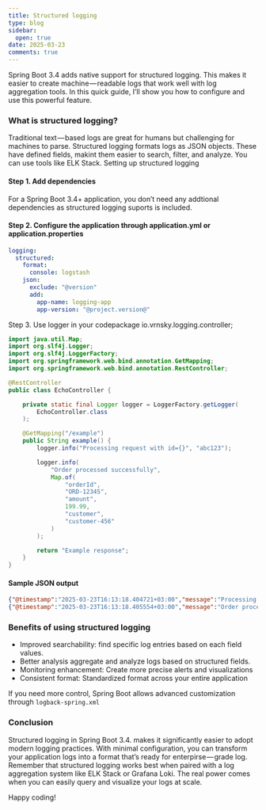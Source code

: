 ```yaml
---
title: Structured logging
type: blog
sidebar:
  open: true
date: 2025-03-23
comments: true
---
```


Spring Boot 3.4 adds native support for structured logging. This makes it easier to create machine — readable logs that work well with log aggregation tools. In this quick guide, I’ll show you how to configure and use this powerful feature.

### What is structured logging?
Traditional text — based logs are great for humans but challenging for machines to parse. Structured logging formats logs as JSON objects. These have defined fields, makint them easier to search, filter, and analyze. You can use tools like ELK Stack.
Setting up structured logging

#### Step 1. Add dependencies
For a Spring Boot 3.4+ application, you don’t need any addtional dependencies as structured logging suports is included.

#### Step 2. Configure the application through application.yml or application.properties
```yaml {filename="application.yml"}
logging:
  structured:
    format:
      console: logstash
    json:
      exclude: "@version"
      add:
        app-name: logging-app
        app-version: "@project.version@"
```

Step 3. Use logger in your codepackage io.vrnsky.logging.controller;

```java {filename="EchoController.java"}
import java.util.Map;
import org.slf4j.Logger;
import org.slf4j.LoggerFactory;
import org.springframework.web.bind.annotation.GetMapping;
import org.springframework.web.bind.annotation.RestController;

@RestController
public class EchoController {

    private static final Logger logger = LoggerFactory.getLogger(
        EchoController.class
    );

    @GetMapping("/example")
    public String example() {
        logger.info("Processing request with id={}", "abc123");

        logger.info(
            "Order processed successfully",
            Map.of(
                "orderId",
                "ORD-12345",
                "amount",
                199.99,
                "customer",
                "customer-456"
            )
        );

        return "Example response";
    }
}
```



#### Sample JSON output
```json
{"@timestamp":"2025-03-23T16:13:18.404721+03:00","message":"Processing request with id=abc123","logger_name":"io.vrnsky.logging.controller.EchoController","thread_name":"http-nio-8080-exec-1","level":"INFO","level_value":20000,"app-name":"logging-app","app-version":"0.0.1-SNAPSHOT"}
{"@timestamp":"2025-03-23T16:13:18.405554+03:00","message":"Order processed successfully","logger_name":"io.vrnsky.logging.controller.EchoController","thread_name":"http-nio-8080-exec-1","level":"INFO","level_value":20000,"app-name":"logging-app","app-version":"0.0.1-SNAPSHOT"}
```


### Benefits of using structured logging
- Improved searchability: find specific log entries based on each field values.
- Better analysis aggregate and analyze logs based on structured fields.
- Monitoring enhancement: Create more precise alerts and visualizations
- Consistent format: Standardized format across your entire application

If you need more control, Spring Boot allows advanced customization through `logback-spring.xml`

### Conclusion
Structured logging in Spring Boot 3.4. makes it significantly easier to adopt modern logging practices. With minimal configuration, you can transform your application logs into a format that’s ready for enterpirse — grade log.
Remember that structured logging works best when paired with a log aggregation system like ELK Stack or Grafana Loki. The real power comes when you can easily query and visualize your logs at scale.

Happy coding!
